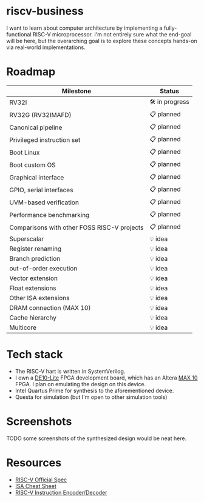 # riscv-business
I want to learn about computer architecture by implementing a fully-functional RISC-V microprocessor. I'm not entirely sure what the end-goal will be here, but the overarching goal is to explore these concepts hands-on via real-world implementations.

# Roadmap
| Milestone | Status |
| - | - | 
| RV32I | 🛠️ in progress | 
| RV32G (RV32IMAFD) | 📋 planned | 
| Canonical pipeline | 📋 planned | 
| Privileged instruction set | 📋 planned |
| Boot Linux | 📋 planned |
| Boot custom OS | 📋 planned |
| Graphical interface | 📋 planned |
| GPIO, serial interfaces | 📋 planned |
| UVM-based verification | 📋 planned |
| Performance benchmarking | 📋 planned |
| Comparisons with other FOSS RISC-V projects | 📋 planned |
| Superscalar | 💡 idea | 
| Register renaming | 💡 idea |
| Branch prediction | 💡 idea | 
| out-of-order execution | 💡 idea |
| Vector extension | 💡 idea |
| Float extensions | 💡 idea |
| Other ISA extensions | 💡 idea |
| DRAM connection (MAX 10) | 💡 idea |
| Cache hierarchy | 💡 idea |
| Multicore | 💡 idea |

# Tech stack
- The RISC-V hart is written in SystemVerilog.
- I own a [DE10-Lite](https://www.terasic.com.tw/cgi-bin/page/archive.pl?Language=English&No=1021) FPGA development board, which has an Altera [MAX 10](https://www.intel.com/content/www/us/en/products/details/fpga/max/10.html) FPGA. I plan on emulating the design on this device.
- Intel Quartus Prime for synthesis to the aforementioned device.
- Questa for simulation (but I'm open to other simulation tools)

# Screenshots
TODO some screenshots of the synthesized design would be neat here.

# Resources
- [RISC-V Official Spec](https://riscv.org/technical/specifications/)
- [ISA Cheat Sheet](https://www.cs.sfu.ca/~ashriram/Courses/CS295/assets/notebooks/RISCV/RISCV_CARD.pdf)
- [RISC-V Instruction Encoder/Decoder](https://luplab.gitlab.io/rvcodecjs/)
